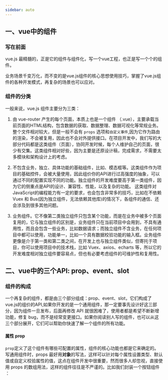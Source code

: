 ```yaml
---
sidebar: auto
---
```


<!-- ## vue中的组件 -->

## 一、vue中的组件

### 写在前面

vue.js 最精髓的，正是它的组件与组件化，写一个vue工程，也正是写一个个的组件。

业务场景千变万化，而不变的是vue.js组件的核心思想使用技巧，掌握了vue.js组件的各种开发模式，再复杂的场景也可以应对。

### 组件的分类

一般来说，vue.js 组件主要分为三类：

1. 由 vue-router 产生的每个页面，本质上也是一个组件 （.vue），主要承载当前页面的HTML结构，包含数据的获取、数据整理、数据可视化等常规业务。整个文件相对较大，但是一般不会有 `props` 选项和`自定义事件`,因为它作为路由的渲染，不会被复用，因此也不会对外提供接口。在项目开发中，我们写的大部分代码都是这类组件（页面），协同开发时候，每个人维护自己的页面，很少有交集。这类组件相对好些，因为主要是还原设计稿，完成需求，不需要太多模块和架构设计上的考虑。

2. 不包含业务，独立、具体功能的基础组件，比如、模态框等。这类组件作为项目的基础控件，会被大量使用，因此组价你的API进行过高强度的抽象，可以通过不同的配置实现不同的功能。独立组件的开发难度要高于第一类组件，因为它的侧重点是API的设计、兼容性、性能，以及复杂的功能。 这类组件对JavaScript的编程能力有一定的要求，也会包含非常多的技巧，比如在不依赖 Vuex 和 Bus(因为独立组件，无法依赖其他库)的情况下，各组件的通信、还会涉及到很多其他问题。


3. 业务组件。它不像第二类独立组件只包含某个功能，而是在业务中被多个页面复用的，它与独立组件的区别是，业务组件只在当前项目中会用到，不具有通用性，而且会包含一些业务，比如数据请求；而独立组件不含业务，在任何项目中都可以使用，功能单一，比如一个具有数据校验功能的输入框。业务组件更像是介于第一类和第二类之间，在开发上也与独立组件类似，但寄托于项目，你可以使用项目中的技术栈，比如 Vuex、axios、echarts 等，所以它的开发难度相对独立组件要容易点，但也有必要考虑组件的可维护性和复用性。


## 二、vue中的三个API: prop、event、slot

### 组件的构成

一个再复杂的组件，都是由三个部分组成：prop、event、slot，它们构成了vue.js的组价的API,如果你开发的是一个通用组件，那一定要事先设计好这三部分，因为组件一旦发布，后面再修改 API 就很困难了，使用者都是希望不断新增功能，修复 bug，而不是经常变更接口。如果你阅读别人写的组件，也可以从这三个部分展开，它们可以帮助你快速了解一个组件的所有功能。

#### 属性 prop

`prop`定义了这个组件有哪些可配置的属性，组件的核心功能也都是它来确定的。写通用组件时，props 最好用**对象**的写法，这样可以针对每个属性设置类型、默认值或自定义校验属性的值，这点在组件开发中很重要，然而很多人却忽视，直接使用 props 的数组用法，这样的组件往往是不严谨的。比如我们封装一个按钮组件 <i-button>：


